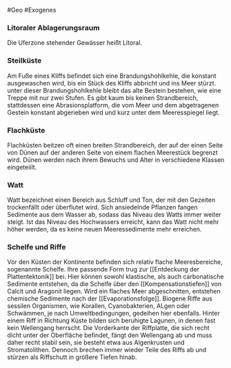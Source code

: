 #Geo #Exogenes 

### Litoraler Ablagerungsraum

Die Uferzone stehender Gewässer heißt Litoral.

### Steilküste

Am Fuße eines Kliffs befindet sich eine Brandungshohlkehle, die konstant ausgewaschen wird, bis ein Stück des Kliffs abbricht und ins Meer stürzt. unter dieser Brandungshohlkehle bleibt das alte Bestein bestehen, wie eine Treppe mit nur zwei Stufen.
Es gibt kaum bis keinen Strandbereich, stattdessen eine Abrasionsplatform, die vom Meer und dem abgetragenen Gestein konstant abgerieben wird und kurz unter dem Meeresspiegel liegt.

### Flachküste

Flachküsten beitzen oft einen breiten Strandbereich, der auf der einen Seite von Dünen auf der anderen Seite von einem flachen Meerestück begrenzt wird. Dünen werden nach ihrem Bewuchs und Alter in verschiedene Klassen eingeteiilt.

### Watt

Watt bezeichnet einen Bereich aus Schluff und Ton, der mit den Gezeiten trockenfällt oder überflutet wird. Sich ansiedelnde Pflanzen fangen Sedimente aus dem Wasser ab, sodass das Niveau des Watts immer weiter steigt. Ist das Niveau des Hochwassers erreicht, kann das Watt nicht mehr höher werden, da es keine neuen Meeressedimente mehr erreichen.

### Schelfe und Riffe

Vor den Küsten der Kontinente befinden sich relativ flache Meeresbereiche, sogenannte Schelfe. Ihre passende Form trug zur [[Entdeckung der Plattentektonik]] bei. Hier können sowohl klastische, als auch carbonatische Sedimente entstehen, da die Schelfe über den [[Kompensationstiefen]] von Calcit und Aragonit liegen. Wird ein flaches Meer abgeschnitten, entstehen chemische Sedimente nach der [[Evaporationsfolge]]. Biogene Riffe aus sessilen Organismen, wie Korallen, Cyanobakterien, ALgen oder Schwämmen, je nach Umweltbedingungen, gedeihen hier ebenfalls. 
Hinter einem Riff in Richtung Küste bilden sich beruhigte Lagunen, in denen fast kein Wellengang herrscht. Die Vorderkante der Riffplatte, die sich recht dicht unter der Oberfläche befindet, fängt den Wellengang ab und muss daher recht stabil sein, sie besteht etwa aus Algenkrusten und Stromatolithen.
Dennoch brechen immer wieder Teile des Riffs ab und stürzen als Riffschutt in größere Tiefen hinab.

